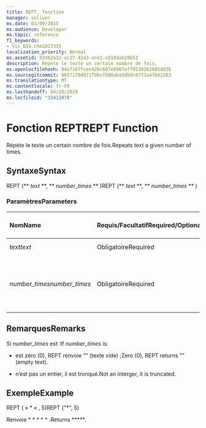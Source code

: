 ```yaml
---
title: REPT, fonction
manager: soliver
ms.date: 03/09/2015
ms.audience: Developer
ms.topic: reference
f1_keywords:
- Vis_DSS.chm1027335
localization_priority: Normal
ms.assetid: 53362a32-ac27-42a3-ace1-c6184ab20b52
description: Répète le texte un certain nombre de fois.
ms.openlocfilehash: 84e7167fcee426c607e6967aff0530362685dd35
ms.sourcegitcommit: 8657170d071f9bcf680aba50b9c07f2a4fb82283
ms.translationtype: MT
ms.contentlocale: fr-FR
ms.lasthandoff: 04/28/2019
ms.locfileid: "33412078"
---
```

# <a name="rept-function"></a><span data-ttu-id="ad363-103">Fonction REPT</span><span class="sxs-lookup"><span data-stu-id="ad363-103">REPT Function</span></span>

<span data-ttu-id="ad363-104">Répète le texte un certain nombre de fois.</span><span class="sxs-lookup"><span data-stu-id="ad363-104">Repeats text a given number of times.</span></span> 
  
## <a name="syntax"></a><span data-ttu-id="ad363-105">Syntaxe</span><span class="sxs-lookup"><span data-stu-id="ad363-105">Syntax</span></span>

<span data-ttu-id="ad363-106">REPT (\*\* *text* \*\*, \*\* *number_times* \*\* )</span><span class="sxs-lookup"><span data-stu-id="ad363-106">REPT (\*\* *text* \*\*, \*\* *number_times* \*\* )</span></span> 
  
### <a name="parameters"></a><span data-ttu-id="ad363-107">Paramètres</span><span class="sxs-lookup"><span data-stu-id="ad363-107">Parameters</span></span>

|<span data-ttu-id="ad363-108">**Nom**</span><span class="sxs-lookup"><span data-stu-id="ad363-108">**Name**</span></span>|<span data-ttu-id="ad363-109">**Requis/Facultatif**</span><span class="sxs-lookup"><span data-stu-id="ad363-109">**Required/Optional**</span></span>|<span data-ttu-id="ad363-110">**Type de données**</span><span class="sxs-lookup"><span data-stu-id="ad363-110">**Data Type**</span></span>|<span data-ttu-id="ad363-111">**Description**</span><span class="sxs-lookup"><span data-stu-id="ad363-111">**Description**</span></span>|
|:-----|:-----|:-----|:-----|
| <span data-ttu-id="ad363-112">_text_</span><span class="sxs-lookup"><span data-stu-id="ad363-112">_text_</span></span> <br/> |<span data-ttu-id="ad363-113">Obligatoire</span><span class="sxs-lookup"><span data-stu-id="ad363-113">Required</span></span>  <br/> |<span data-ttu-id="ad363-114">**String**</span><span class="sxs-lookup"><span data-stu-id="ad363-114">**String**</span></span> <br/> | <span data-ttu-id="ad363-115">Texte à répéter.</span><span class="sxs-lookup"><span data-stu-id="ad363-115">The text you want to repeat.</span></span>  <br/> |
| <span data-ttu-id="ad363-116">_number_times_</span><span class="sxs-lookup"><span data-stu-id="ad363-116">_number_times_</span></span> <br/> |<span data-ttu-id="ad363-117">Obligatoire</span><span class="sxs-lookup"><span data-stu-id="ad363-117">Required</span></span>  <br/> |<span data-ttu-id="ad363-118">**Number**</span><span class="sxs-lookup"><span data-stu-id="ad363-118">**Number**</span></span> <br/> |<span data-ttu-id="ad363-119">Valeur positive spécifiant le nombre de fois que le texte doit être répété.</span><span class="sxs-lookup"><span data-stu-id="ad363-119">A positive number specifying the number of times to repeat text.</span></span>  <br/> |
   
## <a name="remarks"></a><span data-ttu-id="ad363-120">Remarques</span><span class="sxs-lookup"><span data-stu-id="ad363-120">Remarks</span></span>

<span data-ttu-id="ad363-121">Si  *number_times*  est :</span><span class="sxs-lookup"><span data-stu-id="ad363-121">If  *number_times*  is:</span></span> 
  
- <span data-ttu-id="ad363-122">est zéro (0), REPT renvoie "" (texte vide) ;</span><span class="sxs-lookup"><span data-stu-id="ad363-122">Zero (0), REPT returns "" (empty text).</span></span>
    
- <span data-ttu-id="ad363-123">n’est pas un entier, il est tronqué.</span><span class="sxs-lookup"><span data-stu-id="ad363-123">Not an interger, it is truncated.</span></span>
    
## <a name="example"></a><span data-ttu-id="ad363-124">Exemple</span><span class="sxs-lookup"><span data-stu-id="ad363-124">Example</span></span>

<span data-ttu-id="ad363-125">REPT ( » \* « , 5)</span><span class="sxs-lookup"><span data-stu-id="ad363-125">REPT ("\*", 5)</span></span> 
  
<span data-ttu-id="ad363-126">Renvoie \* \* \* \* \* .</span><span class="sxs-lookup"><span data-stu-id="ad363-126">Returns \*\*\*\*\*.</span></span> 
  

